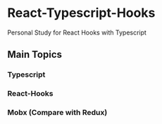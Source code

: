 # React-Typescript-Hooks
Personal Study for React Hooks with Typescript

## Main Topics

### Typescript

### React-Hooks

### Mobx (Compare with Redux)
